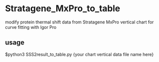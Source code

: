 # Stratagene_MxPro_to_table
modify protein thermal shift data from Stratagene MxPro vertical chart for curve fitting with Igor Pro

## usage
$python3 SSS2result_to_table.py {your chart vertical data file name here}
